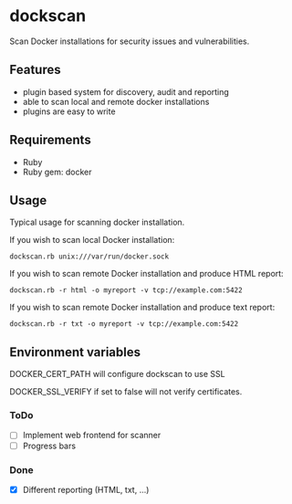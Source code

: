 dockscan
===========

Scan Docker installations for security issues and vulnerabilities.

## Features

- plugin based system for discovery, audit and reporting
- able to scan local and remote docker installations
- plugins are easy to write


## Requirements

- Ruby
- Ruby gem: docker


## Usage

Typical usage for scanning docker installation.

If you wish to scan local Docker installation:

`dockscan.rb unix:///var/run/docker.sock`

If you wish to scan remote Docker installation and produce HTML report:

`dockscan.rb -r html -o myreport -v tcp://example.com:5422`

If you wish to scan remote Docker installation and produce text report:

`dockscan.rb -r txt -o myreport -v tcp://example.com:5422`


## Environment variables

DOCKER_CERT_PATH will configure dockscan to use SSL

DOCKER_SSL_VERIFY if set to false will not verify certificates.


### ToDo
- [ ] Implement web frontend for scanner
- [ ] Progress bars

### Done
- [x] Different reporting (HTML, txt, ...) 

